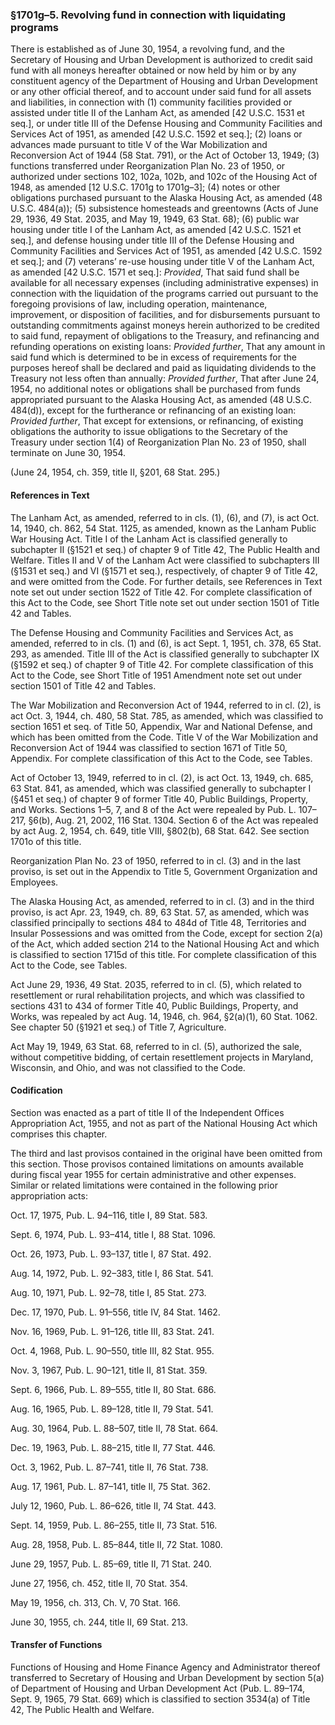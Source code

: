 ### §1701g–5. Revolving fund in connection with liquidating programs ###

There is established as of June 30, 1954, a revolving fund, and the Secretary of Housing and Urban Development is authorized to credit said fund with all moneys hereafter obtained or now held by him or by any constituent agency of the Department of Housing and Urban Development or any other official thereof, and to account under said fund for all assets and liabilities, in connection with (1) community facilities provided or assisted under title II of the Lanham Act, as amended [42 U.S.C. 1531 et seq.], or under title III of the Defense Housing and Community Facilities and Services Act of 1951, as amended [42 U.S.C. 1592 et seq.]; (2) loans or advances made pursuant to title V of the War Mobilization and Reconversion Act of 1944 (58 Stat. 791), or the Act of October 13, 1949; (3) functions transferred under Reorganization Plan No. 23 of 1950, or authorized under sections 102, 102a, 102b, and 102c of the Housing Act of 1948, as amended [12 U.S.C. 1701g to 1701g–3]; (4) notes or other obligations purchased pursuant to the Alaska Housing Act, as amended (48 U.S.C. 484(a)); (5) subsistence homesteads and greentowns (Acts of June 29, 1936, 49 Stat. 2035, and May 19, 1949, 63 Stat. 68); (6) public war housing under title I of the Lanham Act, as amended [42 U.S.C. 1521 et seq.], and defense housing under title III of the Defense Housing and Community Facilities and Services Act of 1951, as amended [42 U.S.C. 1592 et seq.]; and (7) veterans’ re-use housing under title V of the Lanham Act, as amended [42 U.S.C. 1571 et seq.]: *Provided*, That said fund shall be available for all necessary expenses (including administrative expenses) in connection with the liquidation of the programs carried out pursuant to the foregoing provisions of law, including operation, maintenance, improvement, or disposition of facilities, and for disbursements pursuant to outstanding commitments against moneys herein authorized to be credited to said fund, repayment of obligations to the Treasury, and refinancing and refunding operations on existing loans: *Provided further*, That any amount in said fund which is determined to be in excess of requirements for the purposes hereof shall be declared and paid as liquidating dividends to the Treasury not less often than annually: *Provided further*, That after June 24, 1954, no additional notes or obligations shall be purchased from funds appropriated pursuant to the Alaska Housing Act, as amended (48 U.S.C. 484(d)), except for the furtherance or refinancing of an existing loan: *Provided further*, That except for extensions, or refinancing, of existing obligations the authority to issue obligations to the Secretary of the Treasury under section 1(4) of Reorganization Plan No. 23 of 1950, shall terminate on June 30, 1954.

(June 24, 1954, ch. 359, title II, §201, 68 Stat. 295.)

#### References in Text ####

The Lanham Act, as amended, referred to in cls. (1), (6), and (7), is act Oct. 14, 1940, ch. 862, 54 Stat. 1125, as amended, known as the Lanham Public War Housing Act. Title I of the Lanham Act is classified generally to subchapter II (§1521 et seq.) of chapter 9 of Title 42, The Public Health and Welfare. Titles II and V of the Lanham Act were classified to subchapters III (§1531 et seq.) and VI (§1571 et seq.), respectively, of chapter 9 of Title 42, and were omitted from the Code. For further details, see References in Text note set out under section 1522 of Title 42. For complete classification of this Act to the Code, see Short Title note set out under section 1501 of Title 42 and Tables.

The Defense Housing and Community Facilities and Services Act, as amended, referred to in cls. (1) and (6), is act Sept. 1, 1951, ch. 378, 65 Stat. 293, as amended. Title III of the Act is classified generally to subchapter IX (§1592 et seq.) of chapter 9 of Title 42. For complete classification of this Act to the Code, see Short Title of 1951 Amendment note set out under section 1501 of Title 42 and Tables.

The War Mobilization and Reconversion Act of 1944, referred to in cl. (2), is act Oct. 3, 1944, ch. 480, 58 Stat. 785, as amended, which was classified to section 1651 et seq. of Title 50, Appendix, War and National Defense, and which has been omitted from the Code. Title V of the War Mobilization and Reconversion Act of 1944 was classified to section 1671 of Title 50, Appendix. For complete classification of this Act to the Code, see Tables.

Act of October 13, 1949, referred to in cl. (2), is act Oct. 13, 1949, ch. 685, 63 Stat. 841, as amended, which was classified generally to subchapter I (§451 et seq.) of chapter 9 of former Title 40, Public Buildings, Property, and Works. Sections 1–5, 7, and 8 of the Act were repealed by Pub. L. 107–217, §6(b), Aug. 21, 2002, 116 Stat. 1304. Section 6 of the Act was repealed by act Aug. 2, 1954, ch. 649, title VIII, §802(b), 68 Stat. 642. See section 1701o of this title.

Reorganization Plan No. 23 of 1950, referred to in cl. (3) and in the last proviso, is set out in the Appendix to Title 5, Government Organization and Employees.

The Alaska Housing Act, as amended, referred to in cl. (3) and in the third proviso, is act Apr. 23, 1949, ch. 89, 63 Stat. 57, as amended, which was classified principally to sections 484 to 484d of Title 48, Territories and Insular Possessions and was omitted from the Code, except for section 2(a) of the Act, which added section 214 to the National Housing Act and which is classified to section 1715d of this title. For complete classification of this Act to the Code, see Tables.

Act June 29, 1936, 49 Stat. 2035, referred to in cl. (5), which related to resettlement or rural rehabilitation projects, and which was classified to sections 431 to 434 of former Title 40, Public Buildings, Property, and Works, was repealed by act Aug. 14, 1946, ch. 964, §2(a)(1), 60 Stat. 1062. See chapter 50 (§1921 et seq.) of Title 7, Agriculture.

Act May 19, 1949, 63 Stat. 68, referred to in cl. (5), authorized the sale, without competitive bidding, of certain resettlement projects in Maryland, Wisconsin, and Ohio, and was not classified to the Code.

#### Codification ####

Section was enacted as a part of title II of the Independent Offices Appropriation Act, 1955, and not as part of the National Housing Act which comprises this chapter.

The third and last provisos contained in the original have been omitted from this section. Those provisos contained limitations on amounts available during fiscal year 1955 for certain administrative and other expenses. Similar or related limitations were contained in the following prior appropriation acts:

Oct. 17, 1975, Pub. L. 94–116, title I, 89 Stat. 583.

Sept. 6, 1974, Pub. L. 93–414, title I, 88 Stat. 1096.

Oct. 26, 1973, Pub. L. 93–137, title I, 87 Stat. 492.

Aug. 14, 1972, Pub. L. 92–383, title I, 86 Stat. 541.

Aug. 10, 1971, Pub. L. 92–78, title I, 85 Stat. 273.

Dec. 17, 1970, Pub. L. 91–556, title IV, 84 Stat. 1462.

Nov. 16, 1969, Pub. L. 91–126, title III, 83 Stat. 241.

Oct. 4, 1968, Pub. L. 90–550, title III, 82 Stat. 955.

Nov. 3, 1967, Pub. L. 90–121, title II, 81 Stat. 359.

Sept. 6, 1966, Pub. L. 89–555, title II, 80 Stat. 686.

Aug. 16, 1965, Pub. L. 89–128, title II, 79 Stat. 541.

Aug. 30, 1964, Pub. L. 88–507, title II, 78 Stat. 664.

Dec. 19, 1963, Pub. L. 88–215, title II, 77 Stat. 446.

Oct. 3, 1962, Pub. L. 87–741, title II, 76 Stat. 738.

Aug. 17, 1961, Pub. L. 87–141, title II, 75 Stat. 362.

July 12, 1960, Pub. L. 86–626, title II, 74 Stat. 443.

Sept. 14, 1959, Pub. L. 86–255, title II, 73 Stat. 516.

Aug. 28, 1958, Pub. L. 85–844, title II, 72 Stat. 1080.

June 29, 1957, Pub. L. 85–69, title II, 71 Stat. 240.

June 27, 1956, ch. 452, title II, 70 Stat. 354.

May 19, 1956, ch. 313, Ch. V, 70 Stat. 166.

June 30, 1955, ch. 244, title II, 69 Stat. 213.

#### Transfer of Functions ####

Functions of Housing and Home Finance Agency and Administrator thereof transferred to Secretary of Housing and Urban Development by section 5(a) of Department of Housing and Urban Development Act (Pub. L. 89–174, Sept. 9, 1965, 79 Stat. 669) which is classified to section 3534(a) of Title 42, The Public Health and Welfare.